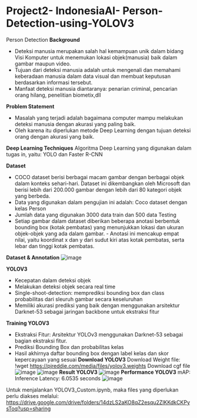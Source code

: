 # Project2- IndonesiaAI- Person-Detection-using-YOLOV3
Person Detection
**Background** 
- Deteksi manusia merupakan salah hal kemampuan unik dalam bidang Visi Komputer untuk menemukan lokasi objek(manusia) baik dalam gambar maupun video.
- Tujuan dari deteksi manusia adalah untuk mengenali dan memahami keberadaan manusia dalam data visual dan membuat keputusan berdasarkan informasi tersebut.
- Manfaat deteksi manusia diantaranya: penarian criminal, pencarian orang hilang, penelitian biometix,dll
  
**Problem Statement** 
- Masalah yang terjadi adalah bagaimana computer mampu melakukan deteksi manusia dengan akurasi yang paling baik.
- Oleh karena itu diperlukan metode Deep Learning dengan tujuan deteksi orang dengan akurasi yang baik.
  
**Deep Learning Techniques** 
  Algoritma Deep Learning yang digunakan dalam tugas in, yaitu: YOLO dan Faster R-CNN
  
**Dataset** 
- COCO dataset berisi berbagai macam gambar dengan berbagai objek dalam konteks sehari-hari. Dataset ini dikembangkan oleh Microsoft dan berisi lebih dari 200.000 gambar dengan lebih dari 80 kategori objek yang berbeda.
- Data yang digunakan dalam pengujian ini adalah: Coco dataset dengan kelas Person
- Jumlah data yang digunakan 3000 data train dan 500 data Testing 
- Setiap gambar dalam dataset diberikan beberapa anotasi berbentuk bounding box (kotak pembatas) yang menunjukkan lokasi dan ukuran objek-objek yang ada dalam gambar. - 
  Anotasi ini mencakup empat nilai, yaitu koordinat x dan y dari sudut kiri atas kotak pembatas, serta lebar dan tinggi kotak pembatas.
  
**Dataset & Annotation** 
![image](https://github.com/fenchi-riti/Person-Detection-using-YOLOV3/assets/72839436/748c1e00-02e6-45b5-9119-5a30bc3bd8d8)

**YOLOV3** 
- Kecepatan dalam deteksi objek
- Melakukan deteksi objek secara real time
- Single-shoot-detection:  memprediksi bounding box dan class  probabilitas dari sleuruh gambar secara keseluruhan
- Memiliki akurasi prediksi yang baik dengan menggunakan arsitektur Darknet-53  sebagai jaringan backbone untuk ekstraksi fitur

**Training YOLOV3** 
- Ekstraksi Fitur: Arsitektur YOLOv3 menggunakan Darknet-53 sebagai bagian ekstraksi fitur. 
- Prediksi Bounding Box dan probabilitas kelas
- Hasil akhirnya daftar bounding box  dengan label kelas dan skor kepercayaan yang sesuai
**Download YOLOV3** 
Download Weight file: !wget https://pjreddie.com/media/files/yolov3.weights
Download cgf file ![image](https://github.com/fenchi-riti/Person-Detection-using-YOLOV3/assets/72839436/41de9ade-ac60-4b6e-8162-319b8dd9279d)
![image](https://github.com/fenchi-riti/Person-Detection-using-YOLOV3/assets/72839436/d44a528c-e20b-4e1d-8373-851698b49290)
**Result YOLOV3** 
![image](https://github.com/fenchi-riti/Person-Detection-using-YOLOV3/assets/72839436/72ee8fc3-53f7-4daf-94d2-c570c1e276de)
**Performance YOLOV3**
  mAP: 
Inference Latency: 6.0535 seconds
![image](https://github.com/fenchi-riti/Person-Detection-using-YOLOV3/assets/72839436/92f0a1a0-c0fa-4a13-9b3f-65b5bc6fe23a)

Untuk menjalankan YOLOV3_Custom.ipynb, maka files yang diperlukan perlu diakses melalui: https://drive.google.com/drive/folders/14dzLS2aKO8qZ2esqu2ZlKKdkCKPysToq?usp=sharing






  

